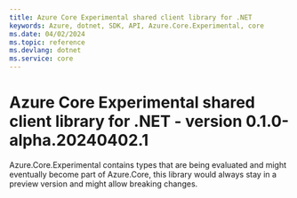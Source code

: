 ```yaml
---
title: Azure Core Experimental shared client library for .NET
keywords: Azure, dotnet, SDK, API, Azure.Core.Experimental, core
ms.date: 04/02/2024
ms.topic: reference
ms.devlang: dotnet
ms.service: core
---
```

# Azure Core Experimental shared client library for .NET - version 0.1.0-alpha.20240402.1 


Azure.Core.Experimental contains types that are being evaluated and might eventually become part of Azure.Core, this library would always stay in a preview version and might allow breaking changes.

